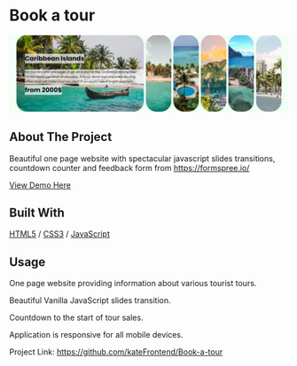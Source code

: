 <div>
  <h1>Book a tour</h1> 
  <img src="cover.JPG" alt="cover" width="auto">
</div>

<!-- ABOUT THE PROJECT -->
## About The Project
Beautiful one page website with spectacular javascript slides transitions, countdown counter and feedback form from https://formspree.io/

  <p>
    <a href="https://book-a-tour.glitch.me/">View Demo Here</a>
  </p>

## Built With

[HTML5](https://www.w3schools.com/html/) / [CSS3](https://www.w3schools.com/css/) / [JavaScript](https://www.w3schools.com/js/)
 
<!-- USAGE EXAMPLES -->
## Usage
<p>One page website providing information about various tourist tours.</p>
<p>Beautiful Vanilla JavaScript slides transition.</p>
<p>Countdown to the start of tour sales. </p>
<p>Application is responsive for all mobile devices.</p>

Project Link: https://github.com/kateFrontend/Book-a-tour
